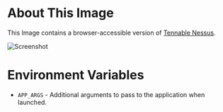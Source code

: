 # About This Image

This Image contains a browser-accessible version of [Tennable Nessus](https://www.tenable.com/products/nessus).

![Screenshot][Image_Screenshot]

[Image_Screenshot]: https://5856039.fs1.hubspotusercontent-na1.net/hubfs/5856039/dockerhub/deluge.png "Image Screenshot"

# Environment Variables

* `APP_ARGS` - Additional arguments to pass to the application when launched.
